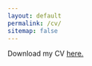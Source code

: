 ```yaml
---
layout: default
permalink: /cv/
sitemap: false
---
```


Download my CV [here.](https://github.com/adamstorer/adamstorer.github.io/raw/master/files/Storer_CV.pdf)
